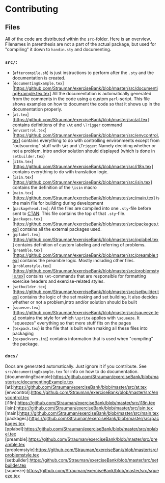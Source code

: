 # Contributing
## Files
All of the code are distributed within the `src`-folder. Here is an overview. Filenames in parenthesis are not a part of the actual package, but used for "compiling" it down to `handin.sty` and documenting.
### `src/`:
- (`aftercompile.sh`) is just instructions to perform after the `.sty` and the documentation is created.
- [`documentingExample.tex`][https://github.com/Strauman/exerciseBank/blob/master/src/documentingExample.tex.tex] All the documentation is automatically generated from the comments in the code using a custom `perl`-script. This file shows examples on how to document the code so that it shows up in the documentation properly.
- [`at.tex`][https://github.com/Strauman/exerciseBank/blob/master/src/at.tex] contains definitions of the `\At` and `\Trigger` command
- [`envcontrol.tex`][https://github.com/Strauman/exerciseBank/blob/master/src/envcontrol.tex] contains everything to do with controlling environments except from "outsourcing" stuff with `\At` and `\Trigger`: Namely deciding whether or not a problem, intro and/or solution should displayed (which is done in `setbuilder.tex`)
- [`i18n.tex`][https://github.com/Strauman/exerciseBank/blob/master/src/i18n.tex] contains everything to do with translation logic.
- [`isin.tex`][https://github.com/Strauman/exerciseBank/blob/master/src/isin.tex] contains the definition of the `\isin` macro
- [`main.tex`][https://github.com/Strauman/exerciseBank/blob/master/src/main.tex] is the main file for building during development
- (`packagehead.tex`): All the files are compiled into one `.sty`-file before sent to [CTAN](http://ctan.org). This file contains the top of that `.sty`-file.
- [`packages.tex`][https://github.com/Strauman/exerciseBank/blob/master/src/packages.tex] contains all the external packages used.
- [`pplabel.tex`][https://github.com/Strauman/exerciseBank/blob/master/src/pplabel.tex]  contains definition of custom labeling and referring of problems.
- [`preamble.tex`][https://github.com/Strauman/exerciseBank/blob/master/src/preamble.tex] contains the preamble logic. Mostly including other files.
- [`problemstyle.tex`][https://github.com/Strauman/exerciseBank/blob/master/src/problemstyle.tex]  contains `\At`-commands that are responsible for formatting exercise headers and exercise-related styles.
- [`setbuilder.tex`][https://github.com/Strauman/exerciseBank/blob/master/src/setbuilder.tex] contains the logic of the set making and set building. It also decides whether or not a problem,intro and/or solution should be built
- [`squeeze.tex`][https://github.com/Strauman/exerciseBank/blob/master/src/squeeze.tex] contains the style for which `\sprite` applies with `\squeeze`. It "squeezes" everything so that more stuff fits on the pages
- (`texpack.tex`) is the file that is built when making all these files into packaging
- (`texpackvars.ini`) contains information that is used when "compiling" the package.
### `docs/`
Docs are generated automatically. Just ignore it if you contribute. See `src/documentingExample.tex` for info on how to do documentation.
[documentingExample]:https://github.com/Strauman/exerciseBank/blob/master/src/documentingExample.tex
[at]:https://github.com/Strauman/exerciseBank/blob/master/src/at.tex
[envcontrol]:https://github.com/Strauman/exerciseBank/blob/master/src/envcontrol.tex
[i18n]:https://github.com/Strauman/exerciseBank/blob/master/src/i18n.tex
[isin]:https://github.com/Strauman/exerciseBank/blob/master/src/isin.tex
[main]:https://github.com/Strauman/exerciseBank/blob/master/src/main.tex
[packages]:https://github.com/Strauman/exerciseBank/blob/master/src/packages.tex
[pplabel]:https://github.com/Strauman/exerciseBank/blob/master/src/pplabel.tex
[preamble]:https://github.com/Strauman/exerciseBank/blob/master/src/preamble.tex
[problemstyle]:https://github.com/Strauman/exerciseBank/blob/master/src/problemstyle.tex
[setbuilder]:https://github.com/Strauman/exerciseBank/blob/master/src/setbuilder.tex
[squeeze]:https://github.com/Strauman/exerciseBank/blob/master/src/squeeze.tex
